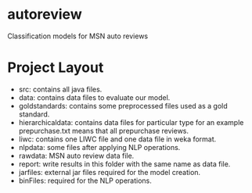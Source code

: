 # autoreview
Classification models for MSN auto reviews

# Project Layout
* src: contains all java files.
* data: contains data files to evaluate our model.
* goldstandards: contains some preprocessed files used as a gold standard.
* hierarchicaldata: contains data files for particular type for an example prepurchase.txt means that all prepurchase reviews.
* liwc: contains one LIWC file and one data file in weka format.
* nlpdata: some files after applying NLP operations.
* rawdata: MSN auto review data file.
* report: write results in this folder with the same name as data file.
* jarfiles: external jar files required for the model creation.
* binFiles: required for the NLP operations.